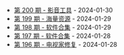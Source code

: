 * [第 200 期 - 影音工具](https://day.tsq360.cf/posts/200-影音工具) - 2024-01-30
* [第 199 期 - 海量资源](https://day.tsq360.cf/posts/199-海量资源) - 2024-01-29
* [第 198 期 - 软件合集](https://day.tsq360.cf/posts/198-软件合集) - 2024-01-29
* [第 197 期 - 软件合集](https://day.tsq360.cf/posts/197-软件合集) - 2024-01-28
* [第 196 期 - 电视家修复](https://day.tsq360.cf/posts/196-电视家修复) - 2024-01-28
